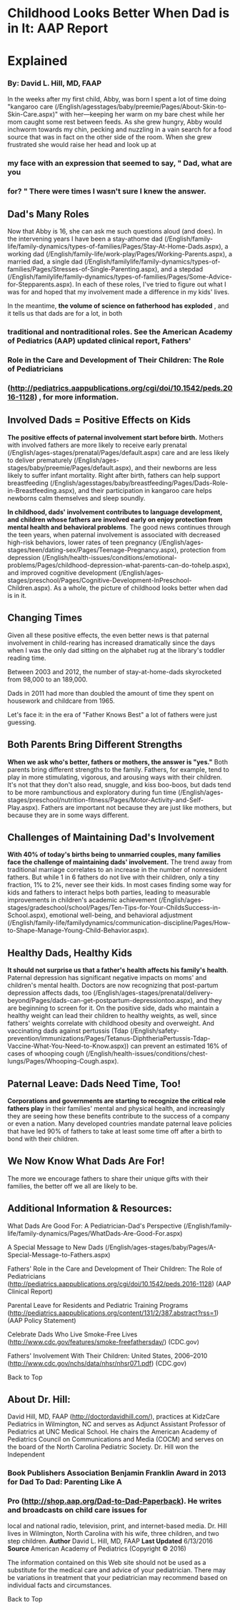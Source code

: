 # Childhood Looks Better When Dad is in It: AAP Report 

# Explained 

### By: David L. Hill, MD, FAAP 

In the weeks after my first child, Abby, was born I spent a lot of time doing "kangaroo care (/English/agesstages/baby/preemie/Pages/About-Skin-to-Skin-Care.aspx)" with her—keeping her warm on my bare chest while her mom caught some rest between feeds. As she grew hungry, Abby would inchworm towards my chin, pecking and nuzzling in a vain search for a food source that was in fact on the other side of the room. When she grew frustrated she would raise her head and look up at 

### my face with an expression that seemed to say, " Dad, what are you 

### for? " There were times I wasn't sure I knew the answer. 

## Dad's Many Roles 

Now that Abby is 16, she can ask me such questions aloud (and does). In the intervening years I have been a stay-athome dad (/English/family-life/family-dynamics/types-of-families/Pages/Stay-At-Home-Dads.aspx), a working dad (/English/family-life/work-play/Pages/Working-Parents.aspx), a married dad, a single dad (/English/familylife/family-dynamics/types-of-families/Pages/Stresses-of-Single-Parenting.aspx), and a stepdad (/English/familylife/family-dynamics/types-of-families/Pages/Some-Advice-for-Stepparents.aspx). In each of these roles, I've tried to figure out what I was for and hoped that my involvement made a difference in my kids' lives. 

In the meantime, **the volume of science on fatherhood has exploded** , and it tells us that dads are for a lot, in both 

### traditional and nontraditional roles. See the American Academy of Pediatrics (AAP) updated clinical report, Fathers' 

### Role in the Care and Development of Their Children: The Role of Pediatricians 

### (http://pediatrics.aappublications.org/cgi/doi/10.1542/peds.2016-1128) , for more information. 

## Involved Dads = Positive Effects on Kids 

**The positive effects of paternal involvement start before birth.** Mothers with involved fathers are more likely to receive early prenatal (/English/ages-stages/prenatal/Pages/default.aspx) care and are less likely to deliver prematurely (/English/ages-stages/baby/preemie/Pages/default.aspx), and their newborns are less likely to suffer infant mortality. Right after birth, fathers can help support breastfeeding (/English/agesstages/baby/breastfeeding/Pages/Dads-Role-in-Breastfeeding.aspx), and their participation in kangaroo care helps newborns calm themselves and sleep soundly. 

**In childhood, dads' involvement contributes to language development, and children whose fathers are involved early on enjoy protection from mental health and behavioral problems**. The good news continues through the teen years, when paternal involvement is associated with decreased high-risk behaviors, lower rates of teen pregnancy (/English/ages-stages/teen/dating-sex/Pages/Teenage-Pregnancy.aspx), protection from depression (/English/health-issues/conditions/emotional-problems/Pages/childhood-depression-what-parents-can-do-tohelp.aspx), and improved cognitive development (/English/ages-stages/preschool/Pages/Cognitive-Development-InPreschool-Children.aspx). As a whole, the picture of childhood looks better when dad is in it. 

## Changing Times 

Given all these positive effects, the even better news is that paternal involvement in child-rearing has increased dramatically since the days when I was the only dad sitting on the alphabet rug at the library's toddler reading time. 

 Between 2003 and 2012, the number of stay-at-home-dads skyrocketed from 98,000 to an 189,000. 

 Dads in 2011 had more than doubled the amount of time they spent on housework and childcare from 1965. 


Let's face it: in the era of "Father Knows Best" a lot of fathers were just guessing. 

## Both Parents Bring Different Strengths 

**When we ask who's better, fathers or mothers, the answer is "yes."** Both parents bring different strengths to the family. Fathers, for example, tend to play in more stimulating, vigorous, and arousing ways with their children. It's not that they don't also read, snuggle, and kiss boo-boos, but dads tend to be more rambunctious and exploratory during fun time (/English/ages-stages/preschool/nutrition-fitness/Pages/Motor-Activity-and-Self-Play.aspx). Fathers are important not because they are just like mothers, but because they are in some ways different. 

## Challenges of Maintaining Dad's Involvement 

**With 40% of today's births being to unmarried couples, many families face the challenge of maintaining dads' involvement.** The trend away from traditional marriage correlates to an increase in the number of nonresident fathers. But while 1 in 6 fathers do not live with their children, only a tiny fraction, 1% to 2%, never see their kids. In most cases finding some way for kids and fathers to interact helps both parties, leading to measurable improvements in children's academic achievement (/English/ages-stages/gradeschool/school/Pages/Ten-Tips-for-Your-ChildsSuccess-in-School.aspx), emotional well-being, and behavioral adjustment (/English/family-life/familydynamics/communication-discipline/Pages/How-to-Shape-Manage-Young-Child-Behavior.aspx). 

## Healthy Dads, Healthy Kids 

**It should not surprise us that a father's health affects his family's health**. Paternal depression has significant negative impacts on moms' and children's mental health. Doctors are now recognizing that post-partum depression affects dads, too (/English/ages-stages/prenatal/delivery-beyond/Pages/dads-can-get-postpartum-depressiontoo.aspx), and they are beginning to screen for it. On the positive side, dads who maintain a healthy weight can lead their children to healthy weights, as well, since fathers' weights correlate with childhood obesity and overweight. And vaccinating dads against pertussis (Tdap (/English/safety-prevention/immunizations/Pages/Tetanus-DiphtheriaPertussis-Tdap-Vaccine-What-You-Need-to-Know.aspx)) can prevent an estimated 16% of cases of whooping cough (/English/health-issues/conditions/chest-lungs/Pages/Whooping-Cough.aspx). 

## Paternal Leave: Dads Need Time, Too! 

**Corporations and governments are starting to recognize the critical role fathers play** in their families' mental and physical health, and increasingly they are seeing how these benefits contribute to the success of a company or even a nation. Many developed countries mandate paternal leave policies that have led 90% of fathers to take at least some time off after a birth to bond with their children. 

## We Now Know What Dads Are For! 

The more we encourage fathers to share their unique gifts with their families, the better off we all are likely to be. 

## Additional Information & Resources: 

 What Dads Are Good For: A Pediatrician-Dad's Perspective (/English/family-life/family-dynamics/Pages/WhatDads-Are-Good-For.aspx) 

 A Special Message to New Dads (/English/ages-stages/baby/Pages/A-Special-Message-to-Fathers.aspx) 

 Fathers' Role in the Care and Development of Their Children: The Role of Pediatricians (http://pediatrics.aappublications.org/cgi/doi/10.1542/peds.2016-1128) (AAP Clinical Report) 

 Parental Leave for Residents and Pediatric Training Programs (http://pediatrics.aappublications.org/content/131/2/387.abstract?rss=1) (AAP Policy Statement) 

 Celebrate Dads Who Live Smoke-Free Lives (http://www.cdc.gov/features/smoke-freefathersday/) (CDC.gov) 

 Fathers' Involvement With Their Children: United States, 2006–2010 (http://www.cdc.gov/nchs/data/nhsr/nhsr071.pdf) (CDC.gov) 

 Back to Top 


## About Dr. Hill: 

 David Hill, MD, FAAP (http://doctordavidhill.com/), practices at KidzCare Pediatrics in Wilmington, NC and serves as Adjunct Assistant Professor of Pediatrics at UNC Medical School. He chairs the American Academy of Pediatrics Council on Communications and Media (COCM) and serves on the board of the North Carolina Pediatric Society. Dr. Hill won the Independent 

### Book Publishers Association Benjamin Franklin Award in 2013 for Dad To Dad: Parenting Like A 

### Pro (http://shop.aap.org/Dad-to-Dad-Paperback). He writes and broadcasts on child care issues for 

local and national radio, television, print, and internet-based media. Dr. Hill lives in Wilmington, North Carolina with his wife, three children, and two step children. **Author** David L. Hill, MD, FAAP **Last Updated** 6/13/2016 **Source** American Academy of Pediatrics (Copyright © 2016) 

The information contained on this Web site should not be used as a substitute for the medical care and advice of your pediatrician. There may be variations in treatment that your pediatrician may recommend based on individual facts and circumstances. 

 Back to Top 


